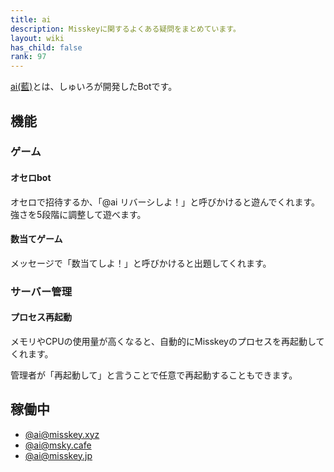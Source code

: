 ```yaml
---
title: ai
description: Misskeyに関するよくある疑問をまとめています。
layout: wiki
has_child: false
rank: 97
---
```

[ai(藍)](https://github.com/syuilo/ai)とは、しゅいろが開発したBotです。

## 機能
### ゲーム
#### オセロbot
オセロで招待するか、「@ai リバーシしよ！」と呼びかけると遊んでくれます。  
強さを5段階に調整して遊べます。

#### 数当てゲーム
メッセージで「数当てしよ！」と呼びかけると出題してくれます。

### サーバー管理
#### プロセス再起動
メモリやCPUの使用量が高くなると、自動的にMisskeyのプロセスを再起動してくれます。

管理者が「再起動して」と言うことで任意で再起動することもできます。

## 稼働中
- [@ai@misskey.xyz](https://misskey.xyz/@ai)
- [@ai@msky.cafe](https://msky.cafe/@ai)
- [@ai@misskey.jp](https://misskey.jp/@ai)